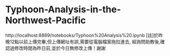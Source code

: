 # Typhoon-Analysis-in-the-Northwest-Pacific

http://localhost:8889/notebooks/Typhoon%20Analysis%20.ipynb
[註]於昨晚12點以前上傳完畢,但上傳網址有誤,需要從電腦檔案拖拉進去,
經詢問助教後,確認過修改時間為昨日前,並於今日無修改上傳！謝謝
